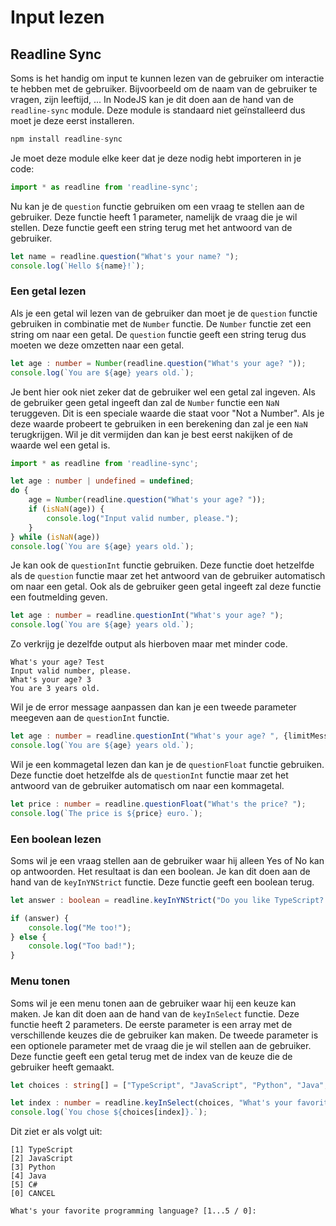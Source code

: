 # Input lezen

## Readline Sync

Soms is het handig om input te kunnen lezen van de gebruiker om interactie te hebben met de gebruiker. Bijvoorbeeld om de naam van de gebruiker te vragen, zijn leeftijd, ... In NodeJS kan je dit doen aan de hand van de `readline-sync` module. Deze module is standaard niet geïnstalleerd dus moet je deze eerst installeren.

```typescript
npm install readline-sync
```

Je moet deze module elke keer dat je deze nodig hebt importeren in je code:

```typescript
import * as readline from 'readline-sync';
```

Nu kan je de `question` functie gebruiken om een vraag te stellen aan de gebruiker. Deze functie heeft 1 parameter, namelijk de vraag die je wil stellen. Deze functie geeft een string terug met het antwoord van de gebruiker.

```typescript
let name = readline.question("What's your name? ");
console.log(`Hello ${name}!`);
```

### Een getal lezen

Als je een getal wil lezen van de gebruiker dan moet je de `question` functie gebruiken in combinatie met de `Number` functie. De `Number` functie zet een string om naar een getal. De `question` functie geeft een string terug dus moeten we deze omzetten naar een getal.

```typescript
let age : number = Number(readline.question("What's your age? "));
console.log(`You are ${age} years old.`);
```

Je bent hier ook niet zeker dat de gebruiker wel een getal zal ingeven. Als de gebruiker geen getal ingeeft dan zal de `Number` functie een `NaN` teruggeven. Dit is een speciale waarde die staat voor "Not a Number". Als je deze waarde probeert te gebruiken in een berekening dan zal je een `NaN` terugkrijgen. Wil je dit vermijden dan kan je best eerst nakijken of de waarde wel een getal is.

```typescript
import * as readline from 'readline-sync';

let age : number | undefined = undefined;
do {
    age = Number(readline.question("What's your age? "));
    if (isNaN(age)) {
        console.log("Input valid number, please.");
    }
} while (isNaN(age))
console.log(`You are ${age} years old.`);
```

Je kan ook de `questionInt` functie gebruiken. Deze functie doet hetzelfde als de `question` functie maar zet het antwoord van de gebruiker automatisch om naar een getal. Ook als de gebruiker geen getal ingeeft zal deze functie een foutmelding geven.

```typescript
let age : number = readline.questionInt("What's your age? ");
console.log(`You are ${age} years old.`);
```

Zo verkrijg je dezelfde output als hierboven maar met minder code.

```
What's your age? Test
Input valid number, please.
What's your age? 3
You are 3 years old.
```

Wil je de error message aanpassen dan kan je een tweede parameter meegeven aan de `questionInt` functie.

```typescript
let age : number = readline.questionInt("What's your age? ", {limitMessage: "I only like numbers!"});
console.log(`You are ${age} years old.`);
```

Wil je een kommagetal lezen dan kan je de `questionFloat` functie gebruiken. Deze functie doet hetzelfde als de `questionInt` functie maar zet het antwoord van de gebruiker automatisch om naar een kommagetal.

```typescript
let price : number = readline.questionFloat("What's the price? ");
console.log(`The price is ${price} euro.`);
```

### Een boolean lezen

Soms wil je een vraag stellen aan de gebruiker waar hij alleen Yes of No kan op antwoorden. Het resultaat is dan een boolean. Je kan dit doen aan de hand van de `keyInYNStrict` functie. Deze functie geeft een boolean terug.

```typescript
let answer : boolean = readline.keyInYNStrict("Do you like TypeScript? ");

if (answer) {
    console.log("Me too!");
} else {
    console.log("Too bad!");
}
```

### Menu tonen

Soms wil je een menu tonen aan de gebruiker waar hij een keuze kan maken. Je kan dit doen aan de hand van de `keyInSelect` functie. Deze functie heeft 2 parameters. De eerste parameter is een array met de verschillende keuzes die de gebruiker kan maken. De tweede parameter is een optionele parameter met de vraag die je wil stellen aan de gebruiker. Deze functie geeft een getal terug met de index van de keuze die de gebruiker heeft gemaakt.

```typescript
let choices : string[] = ["TypeScript", "JavaScript", "Python", "Java", "C#"];

let index : number = readline.keyInSelect(choices, "What's your favorite programming language? ");
console.log(`You chose ${choices[index]}.`);
```

Dit ziet er als volgt uit:

```
[1] TypeScript
[2] JavaScript
[3] Python
[4] Java
[5] C#
[0] CANCEL

What's your favorite programming language? [1...5 / 0]: 
```